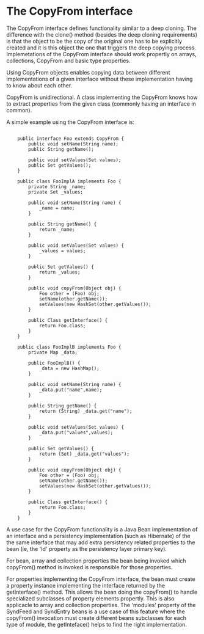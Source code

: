 # The CopyFrom interface


The CopyFrom interface defines functionality similar to a deep cloning. The difference with the clone() method (besides the deep cloning requirements) is that the object to be the copy of the original one has to be explicitly created and it is this object the one that triggers the deep copying process. Implemetations of the CopyFrom interface should work propertly on arrays, collections, CopyFrom and basic type properties.



Using CopyFrom objects enables copying data between different implementations of a given interface without these implementation having to know about each other.



CopyFrom is unidirectional. A class implementing the CopyFrom knows how to extract properties from the given class (commonly having an interface in common).



A simple example using the CopyFrom interface is:



```

    public interface Foo extends CopyFrom {
        public void setName(String name);
        public String getName();

        public void setValues(Set values);
        public Set getValues();
    }

    public class FooImplA implements Foo {
        private String _name;
        private Set _values;

        public void setName(String name) {
            _name = name;
        }

        public String getName() {
            return _name;
        }

        public void setValues(Set values) {
            _values = values;
        }

        public Set getValues() {
            return _values;
        }

        public void copyFrom(Object obj) {
            Foo other = (Foo) obj;
            setName(other.getName());
            setValues(new HashSet(other.getValues());
        }

        public Class getInterface() {
            return Foo.class;
        }
    }

    public class FooImplB implements Foo {
        private Map _data;

        public FooImplB() {
            _data = new HashMap();
        }

        public void setName(String name) {
            _data.put("name",name);
        }

        public String getName() {
            return (String) _data.get("name");
        }

        public void setValues(Set values) {
            _data.put("values",values);
        }

        public Set getValues() {
            return (Set) _data.get("values");
        }

        public void copyFrom(Object obj) {
            Foo other = (Foo) obj;
            setName(other.getName());
            setValues(new HashSet(other.getValues());
        }

        public Class getInterface() {
            return Foo.class;
        }
    }

```


A use case for the CopyFrom functionality is a Java Bean implementation of an interface and a persistency implementation (such as Hibernate) of the the same interface that may add extra persistency related properties to the bean (ie, the 'Id' property as the persistency layer primary key).



For bean, array and collection properties the bean being invoked which copyFrom() method is invoked is responsible for those properties.



For properties implementing the CopyFrom interface, the bean must create a property instance implementing the interface returned by the getInterface() method. This allows the bean doing the copyFrom() to handle specialized subclasses of property elements propertly. This is also applicacle to array and collection properties. The 'modules' property of the SyndFeed and SyndEntry beans is a use case of this feature where the copyFrom() invocation must create different beans subclasses for each type of module, the getInteface() helps to find the right implementation.

